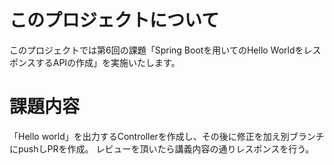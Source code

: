 # このプロジェクトについて

このプロジェクトでは第6回の課題「Spring Bootを用いてのHello WorldをレスポンスするAPIの作成」を実施いたします。

# 課題内容

 「Hello world」を出力するControllerを作成し、その後に修正を加え別ブランチにpushしPRを作成。
 レビューを頂いたら講義内容の通りレスポンスを行う。
